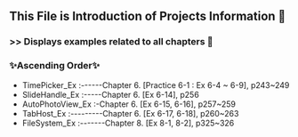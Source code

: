 ## This File is Introduction of Projects Information 👀

### >> Displays examples related to all chapters 📑

### ✨Ascending Order✨
* TimePicker_Ex :------Chapter 6. [Practice 6-1 : Ex 6-4 ~ 6-9], p243~249
* SlideHandle_Ex :-----Chapter 6. [Ex 6-14], p256
* AutoPhotoView_Ex :-Chapter 6. [Ex 6-15, 6-16], p257~259
* TabHost_Ex :---------Chapter 6. [Ex 6-17, 6-18], p260~263
* FileSystem_Ex :-------Chapter 8. [Ex 8-1, 8-2], p325~326
